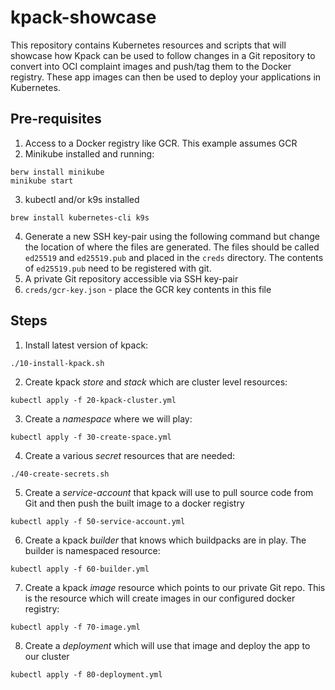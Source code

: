 # kpack-showcase

This repository contains Kubernetes resources and scripts that will showcase how Kpack can be used to follow changes in a Git repository to convert into OCI complaint images and push/tag them to the Docker registry. These app images can then be used to deploy your applications in Kubernetes.

## Pre-requisites

1. Access to a Docker registry like GCR. This example assumes GCR
2. Minikube installed and running:

```
berw install minikube
minikube start
```

3. kubectl and/or k9s installed

```
brew install kubernetes-cli k9s
```

4. Generate a new SSH key-pair using the following command but change the location of where the files are generated. The files should be called `ed25519` and `ed25519.pub` and placed in the `creds` directory. The contents of `ed25519.pub` need to be registered with git.
5. A private Git repository accessible via SSH key-pair
6. `creds/gcr-key.json` - place the GCR key contents in this file

## Steps

1. Install latest version of kpack:

```
./10-install-kpack.sh
```

2. Create kpack *store* and *stack* which are cluster level resources:

```
kubectl apply -f 20-kpack-cluster.yml
```

3. Create a *namespace* where we will play:

```
kubectl apply -f 30-create-space.yml
```

4. Create a various *secret* resources that are needed:

```
./40-create-secrets.sh
```

5. Create a *service-account* that kpack will use to pull source code from Git and then push the built image to a docker registry

```
kubectl apply -f 50-service-account.yml
```

6. Create a kpack *builder* that knows which buildpacks are in play. The builder is namespaced resource:

```
kubectl apply -f 60-builder.yml
```

7. Create a kpack *image* resource which points to our private Git repo. This is the resource which will create images in our configured docker registry:

```
kubectl apply -f 70-image.yml
```

8. Create a *deployment* which will use that image and deploy the app to our cluster

```
kubectl apply -f 80-deployment.yml
```

